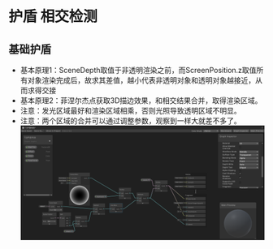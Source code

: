 # 护盾 相交检测
## 基础护盾
* 基本原理1：SceneDepth取值于非透明渲染之前，而ScreenPosition.z取值所有对象渲染完成后，故求其差值，越小代表非透明对象和透明对象越接近，从而求得交接
* 基本原理2：菲涅尔杰点获取3D描边效果，和相交结果合并，取得渲染区域。
* 注意：发光区域最好和渲染区域相乘，否则光照导致透明区域不明显。
* 注意：两个区域的合并可以通过调整参数，观察到一样大就差不多了。
![ShaderGraph](./护盾特效.png)
